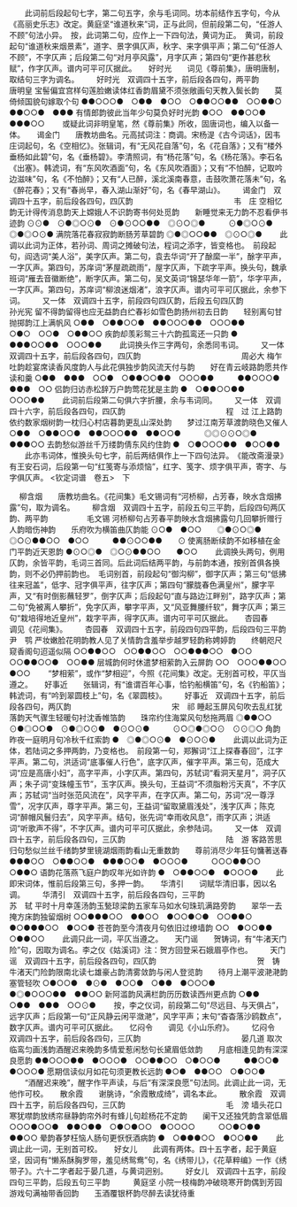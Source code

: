 <!-- { "loadSidebar": true } -->
 　　此词前后段起句七字，第二句五字，余与毛词同。坊本前结作五字句，今从《高丽史乐志》改定。黄庭坚“谁道秋来”词，正与此同，但前段第二句，“任游人不顾”句法小异。　按，此词第二句，应作上一下四句法，黄词为正。　黄词，前段起句“谁道秋来烟景素”，道字、景字俱仄声，秋字、来字俱平声；第二句“任游人不顾”，不字仄声；后段第二句“对月亭风露”，月字仄声；第四句“更作甚悲秋赋”，作字仄声。谱内可平可仄据此。 
　
好时光　　词见《尊前集》，唐明唐制，取结句三字为调名。
　　好时光　双调四十五字，前后段各四句，两平韵　　　　　　　　　　　　　唐明皇
宝髻偏宜宫样句莲脸嫩读体红香韵眉黛不须张敞画句天教入鬓长韵　　莫倚倾国貌句嫁取个句
●●○○○●　○●●　●○○　○●●○○●●　○○●●○　　　●●○○●　●●●
有情郎韵彼此当年少句莫负好时光韵
●○○　●●○○●　●●●○○
 　　或疑此词非明皇笔，然《尊前集》所收，固唐词也，编入以备一体。 
　
谒金门　　唐教坊曲名。元高拭词注：商调。宋杨湜《古今词话》，因韦庄词起句，名《空相忆》。张辑词，有“无风花自落”句，名《花自落》；又有“楼外垂杨如此碧”句，名《垂杨碧》。李清照词，有“杨花落”句，名《杨花落》。李石名《出塞》。韩淲词，有“东风吹酒面”句，名《东风吹酒面》；又有“不怕醉，记取吟边滋味”句，名《不怕醉》；又有“人已醉，溪北溪南春意，击鼓吹萧花落未”句，名《醉花春》；又有“春尚早，春入湖山渐好”句，名《春早湖山》。
　　谒金门　双调四十五字，前后段各四句，四仄韵　　　　　　　　　　　　　韦　庄
空相忆韵无计得传消息韵天上嫦娥人不识韵寄书何处觅韵　　新睡觉来无力韵不忍看伊书迹韵
⊙⊙●　⊙●◎○⊙●　⊙●⊙○○●●　◎⊙○◎●　　　⊙●◎○⊙●　◎●◎○⊙●
满院落花春寂寂韵断肠芳草碧韵
◎●◎○○●●　◎⊙○◎●
 　　此调以此词为正体，若孙词、周词之摊破句法，程词之添字，皆变格也。　前段起句，阎选词“美人浴”，美字仄声。第二句，袁去华词“开了酴縻一半”，酴字平声，一字仄声。第四句，苏庠词“茅屋疏疏雨”，屋字仄声，下疏字平声。换头句，魏承班词“雁去音徽断绝”，断字仄声。第二句，吴文英词“锦瑟华年一箭”，华字平声，一字仄声。第四句，苏庠词“柳浪迷烟渚”，浪字仄声。谱内可平可仄据此，余参下词。 
　　又一体　双调四十五字，前段四句四仄韵，后段五句四仄韵　　　　　　　　孙光宪
留不得韵留得也应无益韵白纻春衫如雪色韵扬州初去日韵　　轻别离句甘抛掷韵江上满帆风
○●●　○●●○○●　●●○○○●●　○○○●●　　　○●○　○○●　○●●○○
疾韵却羡彩鸳三十六韵孤鸾还一只韵
●　●●●○○●●　○○○●●
 　　此词换头作三字两句，余悉同韦词。 
　　又一体　双调四十五字，前后段各四句，四仄韵　　　　　　　　　　　　　周必大
梅乍吐韵趁宴席读香风度韵人与此花俱独步韵风流天付与韵　　好在青云岐路韵愿共作读和羹
○●●　●●●　○○●　○●●○○●●　○○○●●　　　●●○○○●　●●●　○○
侣韵归访赤松辞万户韵莺花犹是主韵
●　○●●○○●●　○○○●●
 　　此词前后段第二句俱六字折腰，余与韦词同。 
　　又一体　双调四十六字，前后段各四句，四仄韵　　　　　　　　　　　　　程　过
江上路韵依约数家烟树韵一枕归心村店暮韵更乱山深处韵　　梦过江南芳草渡韵晓色又催人
○●●　○●●○○●　●●○○○●●　●●○○●　　　◎◎⊙⊙○◎●　●●●○○
去韵愁似游丝千万缕韵倩东风约住韵
●　○●○○○●●　●○○●●
 　　此亦韦词体，惟换头句七字，前后两结俱作上一下四句法异。　《能改斋漫录》有王安石词，后段第一句“红笺寄与添烦恼”，红字、笺字、烦字俱平声，寄字、与字俱仄声。 
<钦定词谱　卷五>　下

　
柳含烟　　唐教坊曲名。《花间集》毛文锡词有“河桥柳，占芳春，映水含烟拂露”句，取为调名。
　　柳含烟　双调四十五字，前段五句三平韵，后段四句两仄韵、两平韵　　　　　毛文锡
河桥柳句占芳春平韵映水含烟拂露句几回攀折赠行人韵暗伤神韵　　乐府吹为横笛曲仄韵能
⊙○●　●○○　　◎●⊙○◎●　◎○⊙●●○○　●○○　　　●●⊙○○●●　　⊙
使离肠断续韵不如移植在金门平韵近天恩韵
●⊙○◎●　◎○⊙●●○○　　●○○
 　　此调换头两句，例用仄韵，余皆平韵，毛词三首同。后此词后结两平韵，与前韵本通，按别首俱各换韵，则不必仍押前韵也。　毛词别首，前段起句“御沟柳”，御字仄声；第三句“低拂往来冠盖”，低字、冠字俱平声，往字仄声；第四句“朦胧春色满皇州”，朦字平声，又“有时倒影蘸轻罗”，倒字仄声；后段起句“直与路边江畔别”，路字仄声；第二句“免被离人攀折”，免字仄声，攀字平声，又“风亚舞腰纤软”，舞字仄声；第三句“栽培得地近皇州”，栽字平声，得字仄声。谱内可平可仄据此。 
　
杏园春　　调见《花间集》。
　　杏园春　双调四十五字，前段四句四平韵，后段四句三平韵　　　　　　　　　尹　鹗
严妆嫩脸花明韵教人见了关情韵含羞举步越罗轻韵称娉婷韵　　终朝咫尺窥香阁句迢遥似隔
○○●●○○　○○●●○○　○○●●●○○　●○○　　　○○●●○○●　○○●●
层城韵何时休遣梦相萦韵入云屏韵
○○　○○○●●○○　●○○
 　　“梦相萦”，或作“梦相迎”，今照《花间集》改定。无别首可校，平仄当遵之。 
　
好事近　　张辑词，有“谁谓百年心事，恰钓船横笛”句，名《钓船笛》；韩淲词，有“吟到翠圆枝上”句，名《翠圆枝》。
　　好事近　双调四十五字，前后段各四句，两仄韵　　　　　　　　　　　　　宋　祁
睡起玉屏风句吹去乱红犹落韵天气骤生轻暖句衬沈香帷箔韵　　珠帘约住海棠风句愁拖两眉
◎●●○○　⊙●◎○○●　⊙●◎○⊙●　●⊙○⊙●　　　⊙○◎●◎○⊙　⊙⊙◎○
角韵昨夜一庭明月句冷秋千红索韵
●　◎●◎○⊙●　●⊙○⊙●
 　　此调以此词为正体，若陆词之多押两韵，乃变格也。　前段第一句，郑獬词“江上探春春回”，江字平声。第二句，洪适词“底事催人行色”，底字仄声，催字平声。第三句，范成大词“应是高唐小妇”，高字平声，小字仄声。第四句，苏轼词“看洞天星月”，洞子仄声；朱子词“变珠幢玉节”，玉字仄声。换头句，王益词“不须脂粉污天真”，不字仄声；苏轼词“当时张范风流在”，风字平声，在字仄声。第二句，苏词“况一尊浮雪”，况字仄声，尊字平声。第三句，王益词“留取黛眉浅处”，浅字仄声；陈克词“醉帽风鬟归去”，风字平声。结句，张先词“幸雨收风息”，雨字仄声；洪适词“听歌声不得”，不字仄声。谱内可平可仄据此，余参陆词。 
　　又一体　双调四十五字，前后段各四句，三仄韵　　　　　　　　　　　　　陆　游
客路苦思归句愁似兰丝千绪韵梦里镜湖烟雨韵看山无重数韵　　尊前消尽少年狂句慵著送春
●●●○○　○●●○○●　●●●○○●　●○○○●　　　○○○●●○○　○●●○
语韵花落燕飞庭户韵叹年光如许韵
●　○●●○○●　●○○○●
 　　此即宋词体，惟前后段第三句，多押一韵。 
　
华清引　　词赋华清旧事，因以名调。
　　华清引　双调四十五字，前后段各四句，三平韵　　　　　　　　　　　　　苏　轼
平时十月幸莲汤韵玉甃琼梁韵五家车马如水句珠玑满路旁韵　　翠华一去掩方床韵独留烟树
○○●●●○○　●●○○　●○○●○●　○○●●○　　　●○●●●○○　●○○●
苍苍韵至今清夜月句依旧过缭墙韵
○○　●○○●●　○●●○○
 　　此调只此一词，平仄当遵之。 
　
天门谣　　贺铸词，有“牛渚天门险”句，因取为调名。李之仪《姑溪词》注：贺方回登采石娥眉亭作也。
　　天门谣　双调四十五字，前后段各四句，四仄韵　　　　　　　　　　　　　贺　铸
牛渚天门险韵限南北读七雄豪占韵清雾敛韵与闲人登览韵　　待月上潮平波滟滟韵塞管轻吹
○●○○●　●⊙●　●○○●　○●●　●○○○●　　　●◎●○○○●●　●●○○
新阿滥韵风满栏韵历历数读西州更点韵
○●●　○●●　●●●　○○⊙●
 　　按，李之仪词，前段第二句“尽远目、与天俱占”，远字仄声；后段第一句“正风静云闲平潋滟”，风字平声；末句“杳杳落沙鸥数点”，数字仄声。谱内可平可仄据此。 
　
忆闷令　　调见《小山乐府》。
　　忆闷令　双调四十五字，前后段各四句，三仄韵　　　　　　　　　　　　　晏几道
取次临鸾匀画浅韵酒醒迟来晚韵多情爱惹闲愁句长黛眉低敛韵　　月底相逢见韵有深深良愿韵
●●○○○●●　●○○○●　○○●●○○　○●○○●　　　●●○○●　●○○○●
愿期信读似月如花句须更教长远韵
●○●　●●○○　○●○○●
 　　“酒醒迟来晚”，醒字作平声读，与后“有深深良愿”句法同。此调止此一词，无他作可校。 
　
散余霞　　谢朓诗，“余霞散成绮”，调名本此。
　　散余霞　双调四十五字，前后段各四句，三仄韵　　　　　　　　　　　　　毛　滂
墙头花口寒犹噤韵放绣帘昼静韵帘外时有蜂儿句趁杨花不定韵　　阑干又还独凭韵含翠低眉
○○○●○○●　●●○●●　○●○●○○　●○○○○　　　○○●○●●　●●○○
晕韵春梦枉恼人肠句更恹恹酒病韵
●　○●●●○○　●○○●●
 　　此调止此一词，无别首可校。 
　
好女儿　　此调有两体。四十五字者，起于黄庭坚，因词有“懒系酥胸罗带，羞见绣鸳鸯”句，名《绣带儿》，《花草粹编》一作《绣带子》。六十二字者起于晏几道，与黄词迥别。
　　好女儿　双调四十五字，前段四句三平韵，后段五句三平韵　　　黄庭坚
小院一枝梅韵冲破晓寒开韵偶到芳园游戏句满袖带香回韵　　玉酒覆银杯韵尽醉去读犹待重

